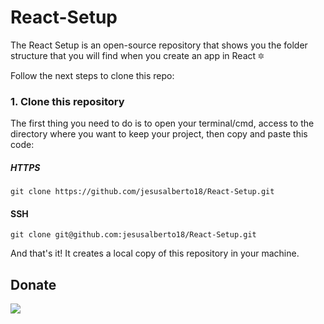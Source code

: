 # React-Setup

The React Setup is an open-source repository that shows you the folder structure that you will find when you create an app in React :six_pointed_star:

Follow the next steps to clone this repo:

### 1. Clone this repository

The first thing you need to do is to open your terminal/cmd, access to the directory where you want to keep your project, then copy and paste this code:

##### HTTPS

```git clone https://github.com/jesusalberto18/React-Setup.git```

#### SSH

```git clone git@github.com:jesusalberto18/React-Setup.git```

And that's it! It creates a local copy of this repository in your machine.

## Donate

<a href="https://www.paypal.com/paypalme/j2al444">
<img src="https://img.shields.io/badge/PayPal-00457C?style=for-the-badge&logo=paypal&logoColor=white" />
</a>
